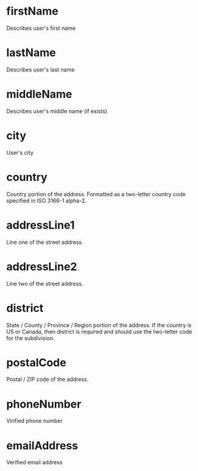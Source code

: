 # firstName 

Describes user's first name

# lastName

Describes user's last name

# middleName

Describes user's middle name (if exists)

# city 

User's city 

# country

Country portion of the address. Formatted as a two-letter country code specified in ISO 3166-1 alpha-2.

# addressLine1 

Line one of the street address.

# addressLine2 

Line two of the street address.

# district

State / County / Province / Region portion of the address. If the country is US or Canada, then district is required and should use the two-letter code for the subdivision.

# postalCode

Postal / ZIP code of the address.

# phoneNumber

Virified phone number

# emailAddress

Verified email address